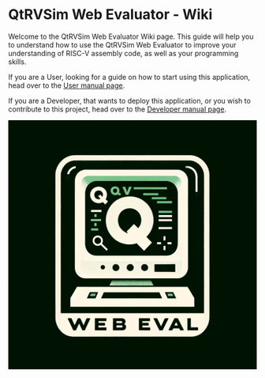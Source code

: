 # QtRVSim Web Evaluator - Wiki

Welcome to the QtRVSim Web Evaluator Wiki page. This guide will help you to understand how to use the QtRVSim Web Evaluator to improve your understanding of RISC-V assembly code, as well as your programming skills.

If you are a User, looking for a guide on how to start using this application, head over to the [User manual page](./user).

If you are a Developer, that wants to deploy this application, or you wish to contribute to this project, head over to the [Developer manual page](./developer).

![QtRVSim Web Evaluator](./img/favicon.png)